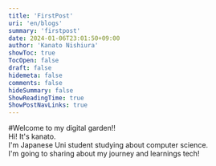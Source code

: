 ```yaml
---
title: 'FirstPost'
uri: 'en/blogs'
summary: 'firstpost'
date: 2024-01-06T23:01:50+09:00
author: 'Kanato Nishiura'
showToc: true
TocOpen: false
draft: false
hidemeta: false
comments: false
hideSummary: false
ShowReadingTime: true
ShowPostNavLinks: true
---
```


#Welcome to my digital garden!!  
Hi! It's kanato.  
I'm Japanese Uni student studying about computer science.  
I'm going to sharing about my journey and learnings tech!  